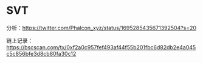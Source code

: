 # SVT
分析：https://twitter.com/Phalcon_xyz/status/1695285435671392504?s=20

链上记录：https://bscscan.com/tx/0xf2a0c957fef493af44f55b201fbc6d82db2e4a045c5c856bfe3d8cb80fa30c12